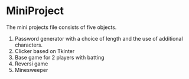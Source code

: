# MiniProject

The mini projects file consists of five objects.
1. Password generator with a choice of length and the use of additional characters.
2. Clicker based on Tkinter
3. Base game for 2 players with batting
4. Reversi game
5. Minesweeper
